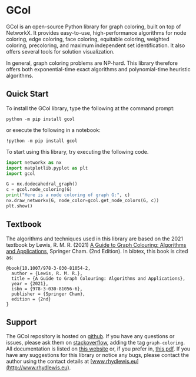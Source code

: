 # GCol

GCol is an open-source Python library for graph coloring, built on top
of NetworkX. It provides easy-to-use, high-performance algorithms for
node coloring, edge coloring, face coloring, equitable coloring, 
weighted coloring, precoloring, and maximum independent set 
identification. It also offers several tools for solution visualization.

In general, graph coloring problems are NP-hard. This library therefore
offers both exponential-time exact algorithms and polynomial-time
heuristic algorithms.

## Quick Start

To install the GCol library, type the following at the command prompt:

    python -m pip install gcol

or execute the following in a notebook:

    !python -m pip install gcol

To start using this library, try executing the following code.

```python
import networkx as nx
import matplotlib.pyplot as plt
import gcol

G = nx.dodecahedral_graph()
c = gcol.node_coloring(G)
print("Here is a node coloring of graph G:", c)
nx.draw_networkx(G, node_color=gcol.get_node_colors(G, c))
plt.show()
```

## Textbook

The algorithms and techniques used in this library are based on the 2021
textbook by Lewis, R. M. R. (2021) [A Guide to Graph Colouring:
Algorithms and
Applications](https://link.springer.com/book/10.1007/978-3-030-81054-2),
Springer Cham. (2nd Edition). In bibtex, this book is cited as:

    @book{10.1007/978-3-030-81054-2,
      author = {Lewis, R. M. R.},
      title = {A Guide to Graph Colouring: Algorithms and Applications},
      year = {2021},
      isbn = {978-3-030-81056-6},
      publisher = {Springer Cham},
      edition = {2nd}
    }

## Support

The GCol repository is hosted on 
[github](https://github.com/Rhyd-Lewis/GCol). If you have any questions 
or issues, please ask them on [stackoverflow](https://stackoverflow.com), 
adding the tag `graph-coloring`. All documentation is listed on 
[this website](https://gcol.readthedocs.io/en/latest/) or, if you prefer in, 
[this pdf](https://readthedocs.org/projects/gcol/downloads/pdf/latest/).
If you have any suggestions for this library or notice any bugs, please 
contact the author using the contact details at [www.rhydlewis.eu](http://www.rhydlewis.eu).





